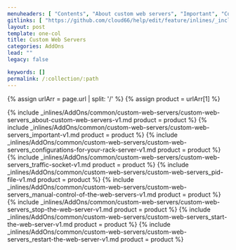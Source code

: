 ```yaml
---
menuheaders: [ "Contents", "About custom web servers", "Important", "Configurations for your Rack server", "Traffic Socket", "PID file", "Manual control of the web servers", "Stop the web server", "Start the web server", "Restart the web server" ]
gitlinks: [ "https://github.com/cloud66/help/edit/feature/inlines/_includes/_inlines/AddOns/common/custom-web-servers/custom-web-servers_contents-v1.md", "https://github.com/cloud66/help/edit/feature/inlines/_includes/_inlines/AddOns/common/custom-web-servers/custom-web-servers_about-custom-web-servers-v1.md", "https://github.com/cloud66/help/edit/feature/inlines/_includes/_inlines/AddOns/common/custom-web-servers/custom-web-servers_important-v1.md", "https://github.com/cloud66/help/edit/feature/inlines/_includes/_inlines/AddOns/common/custom-web-servers/custom-web-servers_configurations-for-your-rack-server-v1.md", "https://github.com/cloud66/help/edit/feature/inlines/_includes/_inlines/AddOns/common/custom-web-servers/custom-web-servers_traffic-socket-v1.md", "https://github.com/cloud66/help/edit/feature/inlines/_includes/_inlines/AddOns/common/custom-web-servers/custom-web-servers_pid-file-v1.md", "https://github.com/cloud66/help/edit/feature/inlines/_includes/_inlines/AddOns/common/custom-web-servers/custom-web-servers_manual-control-of-the-web-servers-v1.md", "https://github.com/cloud66/help/edit/feature/inlines/_includes/_inlines/AddOns/common/custom-web-servers/custom-web-servers_stop-the-web-server-v1.md", "https://github.com/cloud66/help/edit/feature/inlines/_includes/_inlines/AddOns/common/custom-web-servers/custom-web-servers_start-the-web-server-v1.md", "https://github.com/cloud66/help/edit/feature/inlines/_includes/_inlines/AddOns/common/custom-web-servers/custom-web-servers_restart-the-web-server-v1.md" ]
layout: post
template: one-col
title: Custom Web Servers
categories: AddOns
lead: ""
legacy: false

keywords: []
permalink: /:collection/:path
---
```


{% assign urlArr = page.url | split: '/' %}
{% assign product = urlArr[1] %}


<a name="2"></a>{% include _inlines/AddOns/common/custom-web-servers/custom-web-servers_about-custom-web-servers-v1.md  product = product %}
<a name="3"></a>{% include _inlines/AddOns/common/custom-web-servers/custom-web-servers_important-v1.md  product = product %}
<a name="4"></a>{% include _inlines/AddOns/common/custom-web-servers/custom-web-servers_configurations-for-your-rack-server-v1.md  product = product %}
<a name="5"></a>{% include _inlines/AddOns/common/custom-web-servers/custom-web-servers_traffic-socket-v1.md  product = product %}
<a name="6"></a>{% include _inlines/AddOns/common/custom-web-servers/custom-web-servers_pid-file-v1.md  product = product %}
<a name="7"></a>{% include _inlines/AddOns/common/custom-web-servers/custom-web-servers_manual-control-of-the-web-servers-v1.md  product = product %}
<a name="8"></a>{% include _inlines/AddOns/common/custom-web-servers/custom-web-servers_stop-the-web-server-v1.md  product = product %}
<a name="9"></a>{% include _inlines/AddOns/common/custom-web-servers/custom-web-servers_start-the-web-server-v1.md  product = product %}
<a name="10"></a>{% include _inlines/AddOns/common/custom-web-servers/custom-web-servers_restart-the-web-server-v1.md  product = product %}